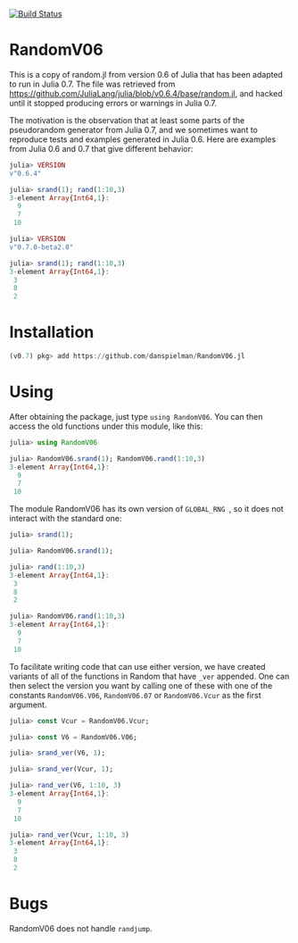 [![Build Status](https://travis-ci.org/danspielman/RandomV06.jl.svg?branch=master)](https://travis-ci.org/danspielman/RandomV06.jl)

# RandomV06

This is a copy of random.jl from version 0.6 of Julia that has been adapted to run in Julia 0.7.  The file was retrieved from https://github.com/JuliaLang/julia/blob/v0.6.4/base/random.jl, and hacked until it stopped producing errors or warnings in Julia 0.7.

The motivation is the observation that at least some parts of the pseudorandom generator from Julia 0.7, and we sometimes want to reproduce tests and examples generated in Julia 0.6.  Here are examples from Julia 0.6 and 0.7 that give different behavior:

~~~julia
julia> VERSION
v"0.6.4"

julia> srand(1); rand(1:10,3)
3-element Array{Int64,1}:
  9
  7
 10
~~~

~~~julia
julia> VERSION
v"0.7.0-beta2.0"

julia> srand(1); rand(1:10,3)
3-element Array{Int64,1}:
 3
 8
 2
~~~

# Installation

~~~julia
(v0.7) pkg> add https://github.com/danspielman/RandomV06.jl

~~~



# Using

After obtaining the package, just type `using RandomV06`.  You can then access the old functions under this module, like this:

~~~julia
julia> using RandomV06

julia> RandomV06.srand(1); RandomV06.rand(1:10,3)
3-element Array{Int64,1}:
  9
  7
 10
~~~

The module RandomV06 has its own version of `GLOBAL_RNG `, so it does not interact with the standard one:

~~~julia
julia> srand(1);

julia> RandomV06.srand(1);

julia> rand(1:10,3)
3-element Array{Int64,1}:
 3
 8
 2

julia> RandomV06.rand(1:10,3)
3-element Array{Int64,1}:
  9
  7
 10
~~~



To facilitate writing code that can use either version, we have created variants of all of the functions in Random that have `_ver` appended.  One can then select the version you want by calling one of these with one of the constants `RandomV06.V06`, `RandomV06.07` or `RandomV06.Vcur` as the first argument.

~~~julia
julia> const Vcur = RandomV06.Vcur;

julia> const V6 = RandomV06.V06;

julia> srand_ver(V6, 1); 

julia> srand_ver(Vcur, 1);

julia> rand_ver(V6, 1:10, 3)
3-element Array{Int64,1}:
  9
  7
 10

julia> rand_ver(Vcur, 1:10, 3)
3-element Array{Int64,1}:
 3
 8
 2
~~~



# Bugs

RandomV06 does not handle `randjump`.

